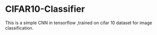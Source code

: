 # CIFAR10-Classifier
This is a simple CNN in tensorflow ,trained on cifar 10 dataset for image classification.
